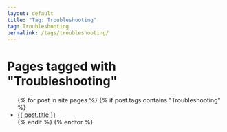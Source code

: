```yaml
---
layout: default
title: "Tag: Troubleshooting"
tag: Troubleshooting
permalink: /tags/troubleshooting/
---
```

<h1>Pages tagged with "Troubleshooting"</h1>
<ul>
{% for post in site.pages %}
  {% if post.tags contains "Troubleshooting" %}
  <li><a href="{{ post.url }}">{{ post.title }}</a></li>
  {% endif %}
{% endfor %}
</ul>
